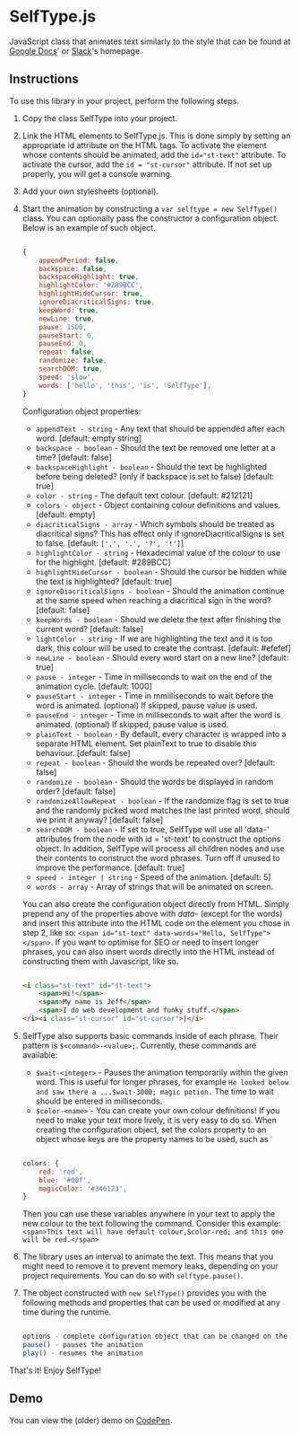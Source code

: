 # SelfType.js

JavaScript class that animates text similarly to the style that can be found at [Google Docs][google]' or [Slack][]'s homepage.

## Instructions

To use this library in your project, perform the following steps.

1. Copy the class SelfType into your project.
2. Link the HTML elements to SelfType.js. This is done simply by setting an appropriate id attribute on the HTML tags. To activate the element whose contents should be animated, add the `id="st-text"` attribute. To activate the cursor, add the `id = "st-cursor"` attribute. If not set up properly, you will get a console warning.
3. Add your own stylesheets (optional).
4. Start the animation by constructing a `var selftype = new SelfType()` class. You can optionally pass the constructor a configuration object. Below is an example of such object.
	```javascript

	{
        appendPeriod: false,
        backspace: false,
        backspaceHighlight: true,
        highlightColor: '#289BCC',
        highlightHideCursor: true,
        ignoreDiacriticalSigns: true,
        keepWord: true,
        newLine: true,
		pause: 1500,
        pauseStart: 0,
        pauseEnd: 0,
        repeat: false,
        randomize: false,
        searchDOM: true,
		speed: 'slow',
        words: ['hello', 'this', 'is', 'SelfType'], 
	}
	```
    Configuration object properties:
    - `appendText - string` - Any text that should be appended after each word. [default: empty string]
    - `backspace - boolean` - Should the text be removed one letter at a time? [default: false]
    - `backspaceHighlight - boolean` - Should the text be highlighted before being deleted? (only if backspace is set to false) [default: true]
    - `color - string` - The default text colour. [default: #212121]
    - `colors - object` - Object containing colour definitions and values. [default: empty]
    - `diacriticalSigns - array` - Which symbols should be treated as diacritical signs? This has effect only if ignoreDiacriticalSigns is set to false. [default: `[',', '.', '?', '!']`]
    - `highlightColor - string` - Hexadecimal value of the colour to use for the highlight. [default: #289BCC]
    - `highlightHideCursor - boolean` - Should the cursor be hidden while the text is highlighted? [default: true]
    - `ignoreDiacriticalSigns - boolean` - Should the animation continue at the same speed when reaching a diacritical sign in the word? [default: false]
    - `keepWords - boolean` - Should we delete the text after finishing the current word? [default: false]
    - `lightColor - string` - If we are highlighting the text and it is too dark, this colour will be used to create the contrast. [default: #efefef]
    - `newLine - boolean` - Should every word start on a new line? [default: true]
    - `pause - integer` - Time in milliseconds to wait on the end of the animation cycle. [default: 1000]
    - `pauseStart - integer` - Time in mmilliseconds to wait before the word is animated. (optional) If skipped, pause value is used.
    - `pauseEnd - integer` - Time in milliseconds to wait after the word is animated. (optional) If skipped, pause value is used.
    - `plainText - boolean` - By default, every character is wrapped into a separate HTML element. Set plainText to true to disable this behaviour. [default: false]
    - `repeat - boolean` - Should the words be repeated over? [default: false]
    - `randomize - boolean` - Should the words be displayed in random order? [default: false]
    - `randomizeAllowRepeat - boolean` - If the randomize flag is set to true and the randomly picked word matches the last printed word, should we print it anyway? [default: false]
    - `searchDOM - boolean` - If set to true, SelfType will use all 'data-' attributes from the node with id = 'st-text' to construct the options object. In addition, SelfType will process all children nodes and use their contents to construct the word phrases. Turn off if unused to improve the performance. [default: true]
    - `speed - integer | string` - Speed of the animation. [default: 5]
    - `words - array` - Array of strings that will be animated on screen.

    You can also create the configuration object directly from HTML. Simply prepend any of the properties above with *data-* (except for the words) and insert this attribute into the HTML code on the element you chose in step 2, like so: `<span id="st-text" data-words="Hello, SelfType"></span>`. If you want to optimise for SEO or need to insert longer phrases, you can also insert words directly into the HTML instead of constructing them with Javascript, like so.
    ```html

    <i class="st-text" id="st-text">
        <span>Hi!</span>
        <span>My name is Jeff</span>
        <span>I do web development and funky stuff.</span>
    </i><i class="st-cursor" id="st-cursor">|</i>
    ```
5. SelfType also supports basic commands inside of each phrase. Their pattern is `$<command>-<value>;`. Currently, these commands are available:
    - `$wait-<integer>` - Pauses the animation temporarily within the given word. This is useful for longer phrases, for example `He looked below and saw there a ...$wait-3000; magic potion.` The time to wait should be entered in milliseconds.
    - `$color-<name>` - You can create your own colour definitions! If you need to make your text more lively, it is very easy to do so. When creating the configuration object, set the colors property to an object whose keys are the property names to be used, such as
    ```javascript

    colors: {
        red: 'red',
        blue: '#00f',
        magicColor: '#346123',
    }
    ```
    Then you can use these variables anywhere in your text to apply the new colour to the text following the command. Consider this example: `<span>This text will have default colour,$color-red; and this one will be red.</span>`
6. The library uses an interval to animate the text. This means that you might need to remove it to prevent memory leaks, depending on your project requirements. You can do so with `selftype.pause()`.
7. The object constructed with `new SelfType()` provides you with the following methods and properties that can be used or modified at any time during the runtime.
    ```javascript

    options - complete configuration object that can be changed on the fly
    pause() - pauses the animation
    play() - resumes the animation
    ```

That's it! Enjoy SelfType!

## Demo

You can view the (older) demo on [CodePen].

[codepen]: http://codepen.io/lmenus/full/eZOYXo/ "SelfType.js demo"
[google]: https://www.google.com/docs/about/ "Google Docs' About Page"
[slack]: http://slack.com "Slack's Homepage"